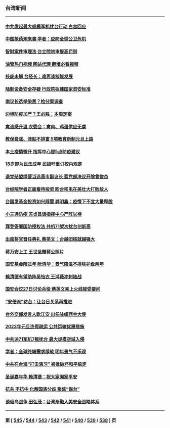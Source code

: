 ### 台湾新闻
---
#### [中共发起最大规模军机扰台行动 白宫回应](../../pages/ncid1349361/n13892220.md?12280845) 
#### [中国抢药潮来袭 学者：应防全球公卫危机](../../pages/ncid1349361/n13892196.md?12280845) 
#### [智财案件审理法 台立院初审提高罚则](../../pages/ncid1349361/n13892165.md?12280845) 
#### [油管热门视频 网站代理 翻墙必看视频](http://138.2.39.72:81/youtube.html?epic-marker?12280845)
#### [核废未解 台经长：难再谈核能发展](../../pages/ncid1349361/n13892164.md?12280845) 
#### [陆制设备安全存疑 行政院拟建国家资安标准](../../pages/ncid1349361/n13892162.md?12280845) 
#### [南议长选举染黑？检分案调查](../../pages/ncid1349361/n13892063.md?12280845) 
#### [边境防疫加严？王必胜：本周定案](../../pages/ncid1349361/n13892139.md?12280845) 
#### [禽流感升温 农委会：禽肉、鸡蛋供应无虞](../../pages/ncid1349361/n13892128.md?12280845) 
#### [教保费涨、津贴不排富 5项教育新制元旦上路](../../pages/ncid1349361/n13892132.md?12280845) 
#### [本土疫情微升 指挥中心提5点防疫建议](../../pages/ncid1349361/n13892133.md?12280845) 
#### [18岁即为民法成年 民团吁重订校内规定](../../pages/ncid1349361/n13892112.md?12280845) 
#### [退党结盟绿营当选高市副议长 蓝党部决议开除曾俊杰](../../pages/ncid1349361/n13892065.md?12280845) 
#### [台经院学者正面看待投资 盼台积电在美壮大打败敌人](../../pages/ncid1349361/n13892070.md?12280845) 
#### [台国发基金投资如兴踩雷 龚明鑫：疫情下不宜大量释股](../../pages/ncid1349361/n13892074.md?12280845) 
#### [小三通防疫 苏贞昌请指挥中心严阵以待](../../pages/ncid1349361/n13892060.md?12280845) 
#### [拜登签署国防授权法 共机71架次扰台创新高](../../pages/ncid1349361/n13892072.md?12280845) 
#### [出席将官晋任典礼 蔡英文：台越团结就越强大](../../pages/ncid1349361/n13892058.md?12280845) 
#### [蒋万安上工 王世坚赠蒋公照片](../../pages/ncid1349361/n13892069.md?12280845) 
#### [国安基金陪过年 阮清华：景气降温不排除护盘两年](../../pages/ncid1349361/n13892077.md?12280845) 
#### [赖清德有望助阵吴怡农 王鸿薇冲刺陆战](../../pages/ncid1349361/n13892055.md?12280845) 
#### [国安会议27日讨论兵役 蔡英文亲上火线接受提问](../../pages/ncid1349361/n13892053.md?12280845) 
#### [“安倍派”访台：让台日关系再推进](../../pages/ncid1349361/n13892051.md?12280845) 
#### [台外交部发言人欧江安 出任驻纽西兰大使](../../pages/ncid1349361/n13892050.md?12280845) 
#### [2023年元旦连假疏运 公共运输优惠措施](../../pages/ncid1349361/n13892034.md?12280845) 
#### [中共派71军机7舰扰台 最大规模空域入侵](../../pages/ncid1349361/n13891875.md?12280845) 
#### [学者：全球终端需求续软 明年景气不乐观](../../pages/ncid1349361/n13891811.md?12280845) 
#### [中共在台海“打击演习” 被批破坏和平稳定](../../pages/ncid1349361/n13891734.md?12280845) 
#### [圣诞嘉年华 赖清德：祝大家阖家平安](../../pages/ncid1349361/n13891716.md?12280845) 
#### [抗共 不抗中 化解国族分歧 聚焦“保台”](../../pages/ncid1349361/n13891720.md?12280845) 
#### [谈俄乌战争 田弘茂：台湾渐融入美安全战略体系](../../pages/ncid1349361/n13891705.md?12280845) 

---
#### 第 [ [545](./545.md?12280845) / [544](./544.md?12280845) / [543](./543.md?12280845) / [542](./542.md?12280845) / [541](./541.md?12280845) / [540](./540.md?12280845) / [539](./539.md?12280845) / [538](./538.md?12280845) ] 页
